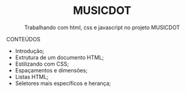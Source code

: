 <h1 align="center">MUSICDOT</H1>

<p align="center">Trabalhando com html, css e javascript no projeto MUSICDOT</p>

CONTEÚDOS

  * Introdução;
  * Extrutura de um documento HTML;
  * Estilizando com CSS;
  * Espaçamentos e dimensões;
  * Listas HTML;
  * Seletores mais específicos e herança;
